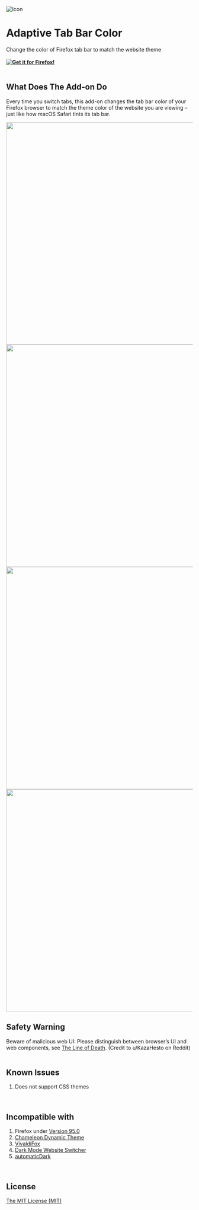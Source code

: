 ![Icon](https://github.com/YS-Wong/Adaptive-Tab-Bar-Color/blob/main/images/ATBC_128.png)
# Adaptive Tab Bar Color
Change the color of Firefox tab bar to match the website theme  
<br>
**[![Get it for Firefox!](https://addons.cdn.mozilla.net/static/img/addons-buttons/AMO-button_1.png)](https://addons.mozilla.org/en-GB/firefox/addon/adaptive-tab-bar-color/?utm_source=github.com&utm_medium=git&utm_content=download-button&campaign=github)**  
<br>

## What Does The Add-on Do
Every time you switch tabs, this add-on changes the tab bar color of your Firefox browser to match the theme color of the website you are viewing – just like how macOS Safari tints its tab bar.  

<img src="https://github.com/YS-Wong/Adaptive-Tab-Bar-Color/blob/main/pictures/ATBC_showcase_5.jpg" width="600">

<img src="https://github.com/YS-Wong/Adaptive-Tab-Bar-Color/blob/main/pictures/ATBC_showcase_4.jpg" width="600">

<img src="https://github.com/YS-Wong/Adaptive-Tab-Bar-Color/blob/main/pictures/ATBC_showcase_1.jpg" width="600">

<img src="https://github.com/YS-Wong/Adaptive-Tab-Bar-Color/blob/main/pictures/ATBC_showcase_2.jpg" width="600">
<br>

## Safety Warning
Beware of malicious web UI: Please distinguish between browser’s UI and web components, see <a href="https://textslashplain.com/2017/01/14/the-line-of-death/">The Line of Death</a>. (Credit to u/KazaHesto on Reddit)  
<br>

## Known Issues  
1. Does not support CSS themes  
<br>

## Incompatible with

1. Firefox under <a href="https://www.mozilla.org/en-US/firefox/95.0/releasenotes/">Version 95.0</a>  
2. <a href="https://addons.mozilla.org/en-GB/firefox/addon/chameleon-dynamic-theme-fixed/">Chameleon Dynamic Theme</a>  
3. <a href="https://addons.mozilla.org/en-GB/firefox/addon/vivaldifox/">VivaldiFox</a>  
4. <a href="https://addons.mozilla.org/en-GB/firefox/addon/dark-mode-website-switcher/">Dark Mode Website Switcher</a>  
5. <a href="https://addons.mozilla.org/en-US/firefox/addon/automatic-dark/">automaticDark</a>  
<br>

## License
[The MIT License (MIT)](https://github.com/YS-Wong/Adaptive-Tab-Bar-Color/raw/main/LICENSE)  
<br>
